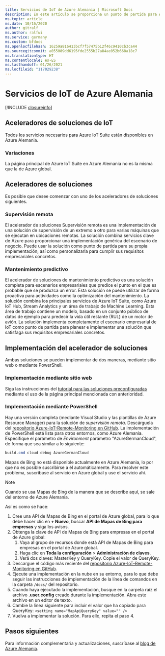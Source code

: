 ```yaml
---
title: Servicios de IoT de Azure Alemania | Microsoft Docs
description: En este artículo se proporciona un punto de partida para Azure IoT Suite para Azure Alemania.
ms.topic: article
ms.date: 10/16/2020
author: gitralf
ms.author: ralfwi
ms.service: germany
ms.custom: bfdocs
ms.openlocfilehash: 16259a816413bcf7f57475b12f46c9410cb3ca44
ms.sourcegitcommit: a055089dd6195fde2555b27a84ae052b668a18c7
ms.translationtype: HT
ms.contentlocale: es-ES
ms.lasthandoff: 01/26/2021
ms.locfileid: "117029238"
---
```

# <a name="azure-germany-iot-services"></a>Servicios de IoT de Azure Alemania

[!INCLUDE [closureinfo](../../includes/germany-closure-info.md)]

## <a name="iot-solution-accelerators"></a>Aceleradores de soluciones de IoT
Todos los servicios necesarios para Azure IoT Suite están disponibles en Azure Alemania. 

### <a name="variations"></a>Variaciones
La página principal de Azure IoT Suite en Azure Alemania no es la misma que la de Azure global.

## <a name="solution-accelerators"></a>Aceleradores de soluciones
Es posible que desee comenzar con uno de los aceleradores de soluciones siguientes. 

### <a name="remote-monitoring"></a>Supervisión remota
El acelerador de soluciones Supervisión remota es una implementación de una solución de supervisión de un extremo a otro para varias máquinas que se ejecutan en ubicaciones remotas. La solución combina servicios clave de Azure para proporcionar una implementación genérica del escenario de negocio. Puede usar la solución como punto de partida para su propia implementación, así como personalizarla para cumplir sus requisitos empresariales concretos.

### <a name="predictive-maintenance"></a>Mantenimiento predictivo
El acelerador de soluciones de mantenimiento predictivo es una solución completa para escenarios empresariales que predice el punto en el que es probable que se produzca un error. Esta solución se puede utilizar de forma proactiva para actividades como la optimización del mantenimiento. La solución combina los principales servicios de Azure IoT Suite, como Azure IoT Hub, Stream Analytics y un área de trabajo de Machine Learning. Esta área de trabajo contiene un modelo, basado en un conjunto público de datos de ejemplo para predecir la vida útil restante (RUL) de un motor de avión. La solución implementa completamente el escenario empresarial de IoT como punto de partida para planear e implementar una solución que satisfaga sus requisitos empresariales concretos.


## <a name="deploying-the-solution-accelerator"></a>Implementación del acelerador de soluciones

Ambas soluciones se pueden implementar de dos maneras, mediante sitio web o mediante PowerShell.

### <a name="deploy-via-website"></a>Implementación mediante sitio web

Siga las instrucciones del [tutorial para las soluciones preconfiguradas](/previous-versions/azure/iot-accelerators/about-iot-accelerators) mediante el uso de la página principal mencionada con anterioridad.

### <a name="deploy-via-powershell"></a>Implementación mediante PowerShell

Hay una versión completa (mediante Visual Studio y las plantillas de Azure Resource Manager) para la solución de *supervisión remota*. Descárguela del [repositorio Azure-IoT-Remote-Monitoring en GitHub](https://github.com/Azure/azure-iot-remote-monitoring). La implementación de PowerShell está lista para otros entornos, como Azure Alemania. Especifique el parámetro de *Environment* parámetro "AzureGermanCloud", de forma que sea similar a lo siguiente:

```powershell
build.cmd cloud debug AzureGermanCloud
```

Mapas de Bing no está disponible actualmente en Azure Alemania, lo por que no es posible suscribirse a él automáticamente. Para resolver este problema, suscríbase al servicio en Azure global y use el servicio ahí. 

> [!NOTE]
> Cuando se usa Mapas de Bing de la manera que se describe aquí, se sale del entorno de Azure Alemania.

Así es como se hace:

1. Cree una API de Mapas de Bing en el portal de Azure global, para lo que debe hacer clic en **+ Nuevo**, buscar **API de Mapas de Bing para empresas** y siga los avisos.
2. Obtenga la clave de API de Mapas de Bing para empresas en el portal de Azure global: 
    1. Vaya al grupo de recursos donde está API de Mapas de Bing para empresas en el portal de Azure global.
    2. Haga clic en **Toda la configuración** > **Administración de claves**. 
    3. Verá dos claves: MasterKey y QueryKey. Copie el valor de QueryKey.
3. Descargue el código más reciente del [repositorio Azure-IoT-Remote-Monitoring en GitHub](https://github.com/Azure/azure-iot-remote-monitoring).
4. Ejecute una implementación en la nube en su entorno, para lo que debe seguir las instrucciones de implementación de la línea de comandos en la carpeta `/docs/` del repositorio. 
5. Cuando haya ejecutado la implementación, busque en la carpeta raíz el archivo **.user.config** creado durante la implementación. Abra este archivo en un editor de texto. 
6. Cambie la línea siguiente para incluir el valor que ha copiado para QueryKey: `<setting name="MapApiQueryKey" value="" />`
7. Vuelva a implementar la solución. Para ello, repita el paso 4.
 


## <a name="next-steps"></a>Pasos siguientes
Para información complementaria y actualizaciones, suscríbase al [blog de Azure Alemania](/archive/blogs/azuregermany/).